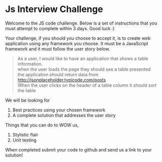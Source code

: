 # Js Interview Challenge

Welcome to the JS code challenge. Below is a set of instructions that you must attempt to complete within 3 days. Good luck :)

Your challenge, if you should you choose to accept it, is to create web application using any framework you choose. It must be a JavaScript framework and it must follow the user story below.

> As a user, I would like to have an application that shows a table information. <br>
> when the user loads the page they should see a table presented <br>
> the application should return data from http://jsonplaceholder.typicode.com/posts <br>
> When the user clicks on the header of a table column it should sort the table <br>

We will be looking for

1. Best practices using your chosen framework
2. A complete solution that addresses the user story

Things that you can do to WOW us,

1. Stylistic flair
2. Unit testing

When completed submit your code to github and send us a link to your solution!
